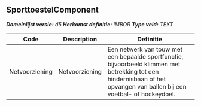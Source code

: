 ﻿## SporttoestelComponent

*__Domeinlijst versie:__ d5*
*__Herkomst definitie:__ IMBOR*
*__Type veld:__ TEXT*

|__Code__ |__Description__ |__Definitie__	|
|	---	|	---	|   ---	| 
| Netvoorziening | Netvoorziening | Een netwerk van touw met een bepaalde sportfunctie, bijvoorbeeld klimmen met betrekking tot een hindernisbaan of het opvangen van ballen bij een voetbal- of hockeydoel. |
